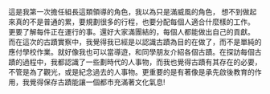 
這是我第一次擔任組長這類領導的角色，我以為只是滿威風的角色，
想不到做起來真的不是普通的累，要規劃很多的行程，也要分配每個人適合什麼樣的工作。
更要了解每件正在運行的事。還好大家滿團結的，每個人都能做出自己的貢獻。
而在這次的古蹟實察中，我覺得我已經是以認識古蹟為目的在做了，而不是單純的應付學校作業。就好像我也可以當導遊，和同學朋友介紹各個古蹟。在探訪每個古蹟的過程中，我都認識了一些劃時代的人事物，而我也覺得古蹟有其存在的必要，不管是為了觀光，或是紀念過去的人事物。更重要的是有著像是承先啟後教育的作用，我覺得保存古蹟能讓一個都市充滿著文化氣息!
